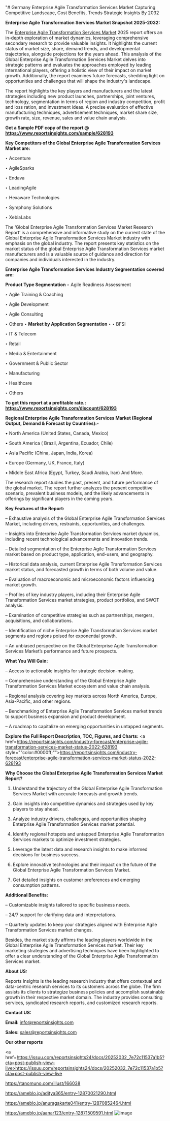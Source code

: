 "# Germany Enterprise Agile Transformation Services Market Capturing Competitive Landscape, Cost Benefits, Trends Strategic Insights By 2032

<strong>Enterprise Agile Transformation Services Market Snapshot 2025-2032:</strong>

The <a href=https://www.reportsinsights.com/sample/628193>Enterprise Agile Transformation Services Market</a> 2025 report offers an in-depth exploration of market dynamics, leveraging comprehensive secondary research to provide valuable insights. It highlights the current status of market size, share, demand trends, and developmental trajectories, alongside projections for the years ahead. This analysis of the Global Enterprise Agile Transformation Services Market delves into strategic patterns and evaluates the approaches employed by leading international players, offering a holistic view of their impact on market growth. Additionally, the report examines future forecasts, shedding light on opportunities and challenges that will shape the industry's landscape.

The report highlights the key players and manufacturers and the latest strategies including new product launches, partnerships, joint ventures, technology, segmentation in terms of region and industry competition, profit and loss ration, and investment ideas. A precise evaluation of effective manufacturing techniques, advertisement techniques, market share size, growth rate, size, revenue, sales and value chain analysis.

<strong>Get a Sample PDF copy of the report @ <a href=https://www.reportsinsights.com/sample/628193 style=color:#0000ff;>https://www.reportsinsights.com/sample/628193</a></strong>

<strong>Key Competitors of the Global Enterprise Agile Transformation Services Market are:</strong>

‣ Accenture

‣ AgileSparks

‣ Endava

‣ LeadingAgile

‣ Hexaware Technologies

‣ Symphony Solutions

‣ XebiaLabs

The ‘Global Enterprise Agile Transformation Services Market Research Report’ is a comprehensive and informative study on the current state of the Global Enterprise Agile Transformation Services Market industry with emphasis on the global industry. The report presents key statistics on the market status of the global Enterprise Agile Transformation Services market manufacturers and is a valuable source of guidance and direction for companies and individuals interested in the industry.

<strong>Enterprise Agile Transformation Services Industry Segmentation covered are:</strong>

<strong>Product Type Segmentation</strong>
‣
Agile Readiness Assessment

‣ Agile Training & Coaching

‣ Agile Development

‣ Agile Consulting

‣ Others
‣ 
<strong>Market by Application Segmentation</strong>
‣
‣  BFSI

‣ IT & Telecom

‣ Retail

‣ Media & Entertainment

‣ Government & Public Sector

‣ Manufacturing

‣ Healthcare

‣ Others

<strong>To get this report at a profitable rate.: <a href=https://www.reportsinsights.com/discount/628193 style=color:#0000ff;>https://www.reportsinsights.com/discount/628193</a></strong>

<strong>Regional Enterprise Agile Transformation Services Market (Regional Output, Demand &amp; Forecast by Countries):-</strong>

• North America (United States, Canada, Mexico)

• South America ( Brazil, Argentina, Ecuador, Chile)

• Asia Pacific (China, Japan, India, Korea)

• Europe (Germany, UK, France, Italy)

• Middle East Africa (Egypt, Turkey, Saudi Arabia, Iran) And More.

The research report studies the past, present, and future performance of the global market. The report further analyzes the present competitive scenario, prevalent business models, and the likely advancements in offerings by significant players in the coming years.

<strong>Key Features of the Report:</strong>

– Exhaustive analysis of the Global Enterprise Agile Transformation Services Market, including drivers, restraints, opportunities, and challenges.

– Insights into Enterprise Agile Transformation Services market dynamics, including recent technological advancements and innovation trends.

– Detailed segmentation of the Enterprise Agile Transformation Services market based on product type, application, end-users, and geography.

– Historical data analysis, current Enterprise Agile Transformation Services market status, and forecasted growth in terms of both volume and value.

– Evaluation of macroeconomic and microeconomic factors influencing market growth.

– Profiles of key industry players, including their Enterprise Agile Transformation Services market strategies, product portfolios, and SWOT analysis.

– Examination of competitive strategies such as partnerships, mergers, acquisitions, and collaborations.

– Identification of niche Enterprise Agile Transformation Services market segments and regions poised for exponential growth.

– An unbiased perspective on the Global Enterprise Agile Transformation Services Market’s performance and future prospects.

<strong>What You Will Gain:</strong>

– Access to actionable insights for strategic decision-making.

– Comprehensive understanding of the Global Enterprise Agile Transformation Services Market ecosystem and value chain analysis.

– Regional analysis covering key markets across North America, Europe, Asia-Pacific, and other regions.

– Benchmarking of Enterprise Agile Transformation Services market trends to support business expansion and product development.

– A roadmap to capitalize on emerging opportunities in untapped segments.

<strong>Explore the Full Report Description, TOC, Figures, and Charts:</strong>
<a href=https://reportsinsights.com/industry-forecast/enterprise-agile-transformation-services-market-status-2022-628193 style=""color:#0000ff;"">https://reportsinsights.com/industry-forecast/enterprise-agile-transformation-services-market-status-2022-628193</a>

<strong>Why Choose the Global Enterprise Agile Transformation Services Market Report?</strong>

1. Understand the trajectory of the Global Enterprise Agile Transformation Services Market with accurate forecasts and growth trends.

2. Gain insights into competitive dynamics and strategies used by key players to stay ahead.

3. Analyze industry drivers, challenges, and opportunities shaping Enterprise Agile Transformation Services market potential.

4. Identify regional hotspots and untapped Enterprise Agile Transformation Services markets to optimize investment strategies.

5. Leverage the latest data and research insights to make informed decisions for business success.

6. Explore innovative technologies and their impact on the future of the Global Enterprise Agile Transformation Services Market.

7. Get detailed insights on customer preferences and emerging consumption patterns.

<strong>Additional Benefits:</strong>

– Customizable insights tailored to specific business needs.

– 24/7 support for clarifying data and interpretations.

– Quarterly updates to keep your strategies aligned with Enterprise Agile Transformation Services market changes.

Besides, the market study affirms the leading players worldwide in the Global Enterprise Agile Transformation Services market. Their key marketing strategies and advertising techniques have been highlighted to offer a clear understanding of the Global Enterprise Agile Transformation Services market.

<strong><strong>About US</strong>:</strong>

Reports Insights is the leading research industry that offers contextual and data-centric research services to its customers across the globe. The firm assists its clients to strategize business policies and accomplish sustainable growth in their respective market domain. The industry provides consulting services, syndicated research reports, and customized research reports.

<strong>Contact US:</strong>

<p class=><b>Email:</b> <a href=mailto:info@reportsinsights.com>info@reportsinsights.com</a></p>
<p class=><b>Sales:</b> <a href=mailto:sales@reportsinsights.com>sales@reportsinsights.com</a></p>

<strong>Our other reports</strong>

<a href=https://issuu.com/reportsinsights24/docs/20252032_7e72c11537a1b5?cta=post-publish-view-live>https://issuu.com/reportsinsights24/docs/20252032_7e72c11537a1b5?cta=post-publish-view-live</a>

<a href=https://tanomuno.com/illust/166038>https://tanomuno.com/illust/166038</a>

<a href=https://ameblo.jp/aditya365/entry-12870021290.html>https://ameblo.jp/aditya365/entry-12870021290.html</a>

<a href=https://ameblo.jp/anuragakarte041/entry-12870852464.html>https://ameblo.jp/anuragakarte041/entry-12870852464.html</a>

<a href=https://ameblo.jp/aanar123/entry-12871509591.html>https://ameblo.jp/aanar123/entry-12871509591.html</a>
![image](https://github.com/user-attachments/assets/be4451d0-297d-440b-8c92-355afcce9a4b)
